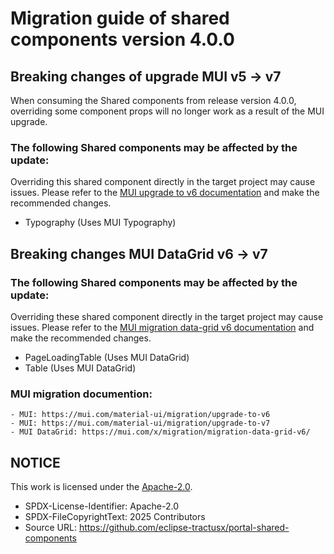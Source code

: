 # Migration guide of shared components version 4.0.0

## Breaking changes of upgrade MUI v5 -> v7

When consuming the Shared components from release version 4.0.0, overriding some component props will no longer work as a result of the MUI upgrade.

### The following Shared components may be affected by the update:

Overriding this shared component directly in the target project may cause issues.
Please refer to the [MUI upgrade to v6 documentation](https://mui.com/material-ui/migration/upgrade-to-v6) and make the recommended changes.

  - Typography (Uses MUI Typography)

## Breaking changes MUI DataGrid v6 -> v7

### The following Shared components may be affected by the update:

Overriding these shared component directly in the target project may cause issues.
Please refer to the [MUI migration data-grid v6 documentation](https://mui.com/x/migration/migration-data-grid-v6) and make the recommended changes.

- PageLoadingTable (Uses MUI DataGrid)
- Table (Uses MUI DataGrid)

### MUI migration documention:

    - MUI: https://mui.com/material-ui/migration/upgrade-to-v6
    - MUI: https://mui.com/material-ui/migration/upgrade-to-v7
    - MUI DataGrid: https://mui.com/x/migration/migration-data-grid-v6/

## NOTICE

This work is licensed under the [Apache-2.0](https://www.apache.org/licenses/LICENSE-2.0).

- SPDX-License-Identifier: Apache-2.0
- SPDX-FileCopyrightText: 2025 Contributors
- Source URL: https://github.com/eclipse-tractusx/portal-shared-components
